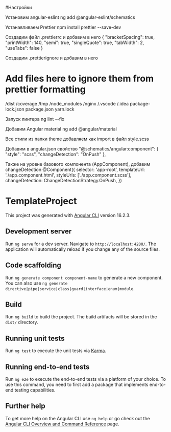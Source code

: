 #Настройки

Установим angular-eslint
ng add @angular-eslint/schematics

Устанавливаем Prettier
npm install prettier --save-dev

Создадим файл .prettierrc и добавим в него
{
  "bracketSpacing": true,
  "printWidth": 140,
  "semi": true,
  "singleQuote": true,
  "tabWidth": 2,
  "useTabs": false
}

Создадим .prettierignore и добавим в него
# Add files here to ignore them from prettier formatting
/dist
/coverage
/tmp
/node_modules
/nginx
/.vscode
/.idea
package-lock.json
package.json
yarn.lock

Запуск линтера
ng lint --fix

Добавим Angular material
ng add @angular/material

Все стили из папки theme добавляем как import в файл style.scss

Добавим в angular.json свойство
"@schematics/angular:component": {
  "style": "scss",
  "changeDetection": "OnPush"
},

Также на уровне базового компонента (AppComponent), добавим changeDetection
@Component({
  selector: 'app-root',
  templateUrl: './app.component.html',
  styleUrls: ['./app.component.scss'],
  changeDetection: ChangeDetectionStrategy.OnPush,
})


# TemplateProject

This project was generated with [Angular CLI](https://github.com/angular/angular-cli) version 16.2.3.

## Development server

Run `ng serve` for a dev server. Navigate to `http://localhost:4200/`. The application will automatically reload if you change any of the source files.

## Code scaffolding

Run `ng generate component component-name` to generate a new component. You can also use `ng generate directive|pipe|service|class|guard|interface|enum|module`.

## Build

Run `ng build` to build the project. The build artifacts will be stored in the `dist/` directory.

## Running unit tests

Run `ng test` to execute the unit tests via [Karma](https://karma-runner.github.io).

## Running end-to-end tests

Run `ng e2e` to execute the end-to-end tests via a platform of your choice. To use this command, you need to first add a package that implements end-to-end testing capabilities.

## Further help

To get more help on the Angular CLI use `ng help` or go check out the [Angular CLI Overview and Command Reference](https://angular.io/cli) page.


